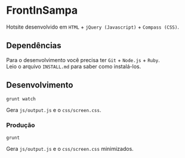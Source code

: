 FrontInSampa
============

Hotsite desenvolvido em `HTML` + `jQuery (Javascript)` + `Compass (CSS)`.

## Dependências

Para o desenvolvimento você precisa ter `Git` + `Node.js` + `Ruby`.  
Leio o arquivo `INSTALL.md` para saber como instalá-los.

## Desenvolvimento

    grunt watch

Gera `js/output.js` e o `css/screen.css`.

### Produção

    grunt

Gera `js/output.js` e o `css/screen.css` minimizados.

